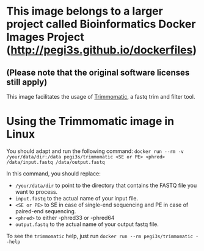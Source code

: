 # This image belongs to a larger project called Bioinformatics Docker Images Project (http://pegi3s.github.io/dockerfiles)
## (Please note that the original software licenses still apply)

This image facilitates the usage of [Trimmomatic](https://github.com/usadellab/Trimmomatic), a fastq trim and filter tool.

# Using the Trimmomatic image in Linux
You should adapt and run the following command:
`docker run --rm -v /your/data/dir:/data pegi3s/trimmomatic <SE or PE> <phred> /data/input.fastq /data/output.fastq`


In this command, you should replace:
- `/your/data/dir` to point to the directory that contains the FASTQ file you want to process.
- `input.fastq` to the actual name of your input file.
- `<SE or PE>` to SE in case of single-end sequencing and PE in case of paired-end sequencing.
- `<phred>` to either -phred33 or -phred64
- `output.fastq` to the actual name of your output fastq file.

To see the `trimmomatic` help, just run `docker run --rm pegi3s/trimmomatic --help`

